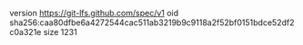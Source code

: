 version https://git-lfs.github.com/spec/v1
oid sha256:caa80dfbe6a4272544cac511ab3219b9c9118a2f52bf0151bdce52df2c0a321e
size 1231
